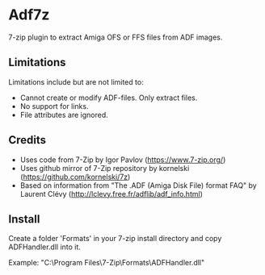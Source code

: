 # Adf7z
7-zip plugin to extract Amiga OFS or FFS files from ADF images.

## Limitations
Limitations include but are not limited to:
* Cannot create or modify ADF-files. Only extract files.
* No support for links.
* File attributes are ignored.

## Credits
* Uses code from 7-Zip by Igor Pavlov (https://www.7-zip.org/)
* Uses github mirror of 7-Zip repository by kornelski (https://github.com/kornelski/7z)
* Based on information from "The .ADF (Amiga Disk File) format FAQ" by Laurent Clévy (http://lclevy.free.fr/adflib/adf_info.html)

## Install
Create a folder 'Formats' in your 7-zip install directory and copy ADFHandler.dll into it.

Example: "C:\Program Files\7-Zip\Formats\ADFHandler.dll"
